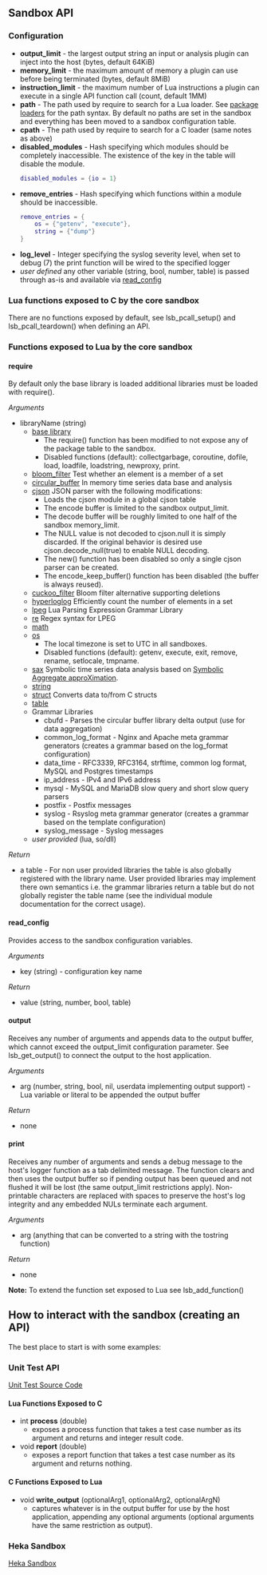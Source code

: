 Sandbox API
-----------

### Configuration

* **output_limit** - the largest output string an input or analysis plugin can inject into the host (bytes, default 64KiB)
* **memory_limit** - the maximum amount of memory a plugin can use before being terminated (bytes, default 8MiB)
* **instruction_limit** - the maximum number of Lua instructions a plugin can execute in a single API function call (count, default 1MM)
* **path** - The path used by require to search for a Lua loader. See [package loaders](http://www.lua.org/manual/5.1/manual.html#pdf-package.loaders)
  for the path syntax.  By default no paths are set in the sandbox and everything has been moved to a sandbox configuration table.
* **cpath** - The path used by require to search for a C loader (same notes as above)
* **disabled_modules** - Hash specifying which modules should be completely inaccessible.  The existence of the key in the table will
  disable the module.
  ```lua
  disabled_modules = {io = 1}
  ```
* **remove_entries** - Hash specifying which functions within a module should be inaccessible.
    ```lua
    remove_entries = {
        os = {"getenv", "execute"},
        string = {"dump"}
    }
    ```
* **log_level** - Integer specifying the syslog severity level, when set to debug (7) the print function will be wired to the specified logger
* *user defined*  any other variable (string, bool, number, table) is passed through as-is and available via [read_config](#read_config)

### Lua functions exposed to C by the core sandbox

There are no functions exposed by default, see lsb_pcall_setup() and
lsb_pcall_teardown() when defining an API.

### Functions exposed to Lua by the core sandbox

#### require

By default only the base library is loaded additional libraries must be loaded with require().

*Arguments*

- libraryName (string)
  - [base library](http://www.lua.org/manual/5.1/manual.html#5.1)
    - The require() function has been modified to not expose any of the package table to the sandbox.
    - Disabled functions (default): collectgarbage, coroutine, dofile, load, loadfile, loadstring, newproxy, print.
  - [bloom_filter](https://github.com/mozilla-services/lua_bloom_filter/blob/master/README.md) Test whether an element is a member of a set
  - [circular_buffer](https://github.com/mozilla-services/lua_circular_buffer/blob/master/README.md) In memory time series data base and analysis
  - [cjson](http://www.kyne.com.au/~mark/software/lua-cjson-manual.html) JSON parser with the following modifications:
    - Loads the cjson module in a global cjson table
    - The encode buffer is limited to the sandbox output_limit.
    - The decode buffer will be roughly limited to one half of the sandbox memory_limit.
    - The NULL value is not decoded to cjson.null it is simply discarded.
      If the original behavior is desired use cjson.decode_null(true) to enable NULL decoding.
    - The new() function has been disabled so only a single cjson parser can be created.
    - The encode_keep_buffer() function has been disabled (the buffer is always reused).
  - [cuckoo_filter](https://github.com/mozilla-services/lua_cuckoo_filter/blob/master/README.md) Bloom filter alternative supporting deletions
  - [hyperloglog](https://github.com/mozilla-services/lua_hyperloglog/blob/master/README.md) Efficiently count the number of elements in a set 
  - [lpeg](http://www.inf.puc-rio.br/~roberto/lpeg/lpeg.html) Lua Parsing Expression Grammar Library
  - [re](http://www.inf.puc-rio.br/~roberto/lpeg/re.html) Regex syntax for LPEG
  - [math](http://www.lua.org/manual/5.1/manual.html#5.6)
  - [os](http://www.lua.org/manual/5.1/manual.html#5.8)
    - The local timezone is set to UTC in all sandboxes.
    - Disabled functions (default): getenv, execute, exit, remove, rename, setlocale, tmpname.
  - [sax](https://github.com/trink/symtseries/blob/master/README.md) Symbolic time series data analysis based on
    [Symbolic Aggregate approXimation](http://www.cs.ucr.edu/~eamonn/SAX.pdf).
  - [string](http://www.lua.org/manual/5.1/manual.html#5.4)
  - [struct](http://www.inf.puc-rio.br/~roberto/struct/) Converts data to/from C structs
  - [table](http://www.lua.org/manual/5.1/manual.html#5.5)
  - Grammar Libraries
    - cbufd - Parses the circular buffer library delta output (use for data aggregation)
    - common_log_format - Nginx and Apache meta grammar generators (creates a grammar based on the log_format configuration)
    - data_time - RFC3339, RFC3164, strftime, common log format, MySQL and Postgres timestamps
    - ip_address - IPv4 and IPv6 address
    - mysql - MySQL and MariaDB slow query and short slow query parsers
    - postfix - Postfix messages
    - syslog - Rsyslog meta grammar generator (creates a grammar based on the template configuration)
    - syslog_message - Syslog messages
  - _user provided_ (lua, so/dll)

*Return*
- a table - For non user provided libraries the table is also globally registered
    with the library name.  User provided libraries may implement there own semantics
    i.e. the grammar libraries return a table but do not globally register the table name
    (see the individual module documentation for the correct usage).

#### read_config

Provides access to the sandbox configuration variables.

*Arguments*
* key (string) - configuration key name

*Return*
* value (string, number, bool, table)

#### output
Receives any number of arguments and appends data to the output buffer, which
cannot exceed the output_limit configuration parameter. See lsb_get_output() to
connect the output to the host application.

*Arguments*
- arg (number, string, bool, nil, userdata implementing output support) - Lua 
  variable or literal to be appended the output buffer

*Return*
- none

#### print
Receives any number of arguments and sends a debug message to the host's logger
function as a tab delimited message. The function clears and then uses the
output buffer so if pending output has been queued and not flushed it will be
lost (the same output_limit restrictions apply).  Non-printable characters
are replaced with spaces to preserve the host's log integrity and any embedded
NULs terminate each argument.

*Arguments*
- arg (anything that can be converted to a string with the tostring function)

*Return*
- none

**Note:** To extend the function set exposed to Lua see lsb_add_function()

## How to interact with the sandbox (creating an API)

The best place to start is with some examples:

### Unit Test API

[Unit Test Source Code](../src/test/test_luasandbox.c)

#### Lua Functions Exposed to C

- int **process** (double)
    - exposes a process function that takes a test case number as its argument and returns and integer result code.
- void **report** (double)
    - exposes a report function that takes a test case number as its argument and returns nothing.

#### C Functions Exposed to Lua

- void **write_output** (optionalArg1, optionalArg2, optionalArgN)
    - captures whatever is in the output buffer for use by the host application, appending any optional arguments
    (optional arguments have the same restriction as output).

### Heka Sandbox

[Heka Sandbox](heka/index.md)

